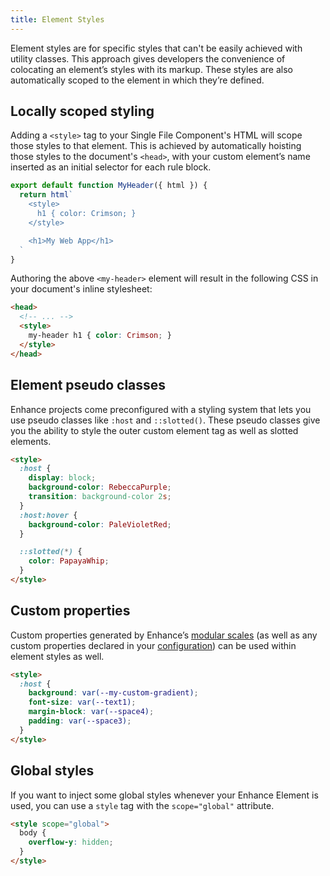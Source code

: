 ```yaml
---
title: Element Styles
---
```


Element styles are for specific styles that can't be easily achieved with utility classes.
This approach gives developers the convenience of colocating an element’s styles with its markup.
These styles are also automatically scoped to the element in which they’re defined.

## Locally scoped styling

Adding a `<style>` tag to your Single File Component's HTML will scope those styles to that element. This is achieved by automatically hoisting those styles to the document's `<head>`, with your custom element’s name inserted as an initial selector for each rule block.

<doc-code highlight="4">

```javascript
export default function MyHeader({ html }) { 
  return html`
    <style>
      h1 { color: Crimson; }
    </style>

    <h1>My Web App</h1>
  `
}
```

</doc-code>

Authoring the above `<my-header>` element will result in the following CSS in your document's inline stylesheet:

<doc-code highlight="4">

```html
<head>
  <!-- ... -->
  <style>
    my-header h1 { color: Crimson; }
  </style>
</head>
```

</doc-code>

## Element pseudo classes

Enhance projects come preconfigured with a styling system that lets you use pseudo classes like `:host` and `::slotted()`.
These pseudo classes give you the ability to style the outer custom element tag as well as slotted elements.

```html
<style>
  :host {
    display: block;
    background-color: RebeccaPurple;
    transition: background-color 2s;
  }
  :host:hover {
    background-color: PaleVioletRed;
  }

  ::slotted(*) {
    color: PapayaWhip;
  }
</style>
```

## Custom properties

Custom properties generated by Enhance’s [modular scales](/docs/enhance-styles/modular-scales) (as well as any custom properties declared in your [configuration](/docs/enhance-styles/customization)) can be used within element styles as well.

```html
<style>
  :host {
    background: var(--my-custom-gradient);
    font-size: var(--text1);
    margin-block: var(--space4);
    padding: var(--space3);
  }
</style>
```

## Global styles

If you want to inject some global styles whenever your Enhance Element is used, you can use a `style` tag with the `scope="global"` attribute.

```html
<style scope="global">
  body {
    overflow-y: hidden;
  }
</style>
```
